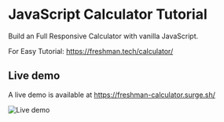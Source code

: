 # JavaScript Calculator Tutorial

Build an  Full Responsive Calculator with vanilla JavaScript.

For Easy Tutorial: https://freshman.tech/calculator/

## Live demo

A live demo is available at https://freshman-calculator.surge.sh/

![Live demo](https://ik.imagekit.io/freshman/ezgif-5-abbedec67296_bOO8D3Dt714.gif)

